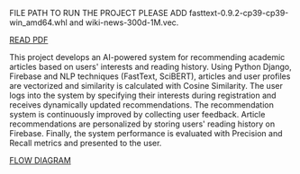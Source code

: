 FILE PATH TO RUN THE PROJECT 
PLEASE ADD fasttext-0.9.2-cp39-cp39-win_amd64.whl and wiki-news-300d-1M.vec.

[READ PDF ](https://drive.google.com/file/d/1Jq6JPbawCz0Ng5-H4z_NsVUukhOqH_si/view?usp=drive_link)


This project develops an AI-powered system for recommending academic articles based on users' interests and reading history. Using Python Django, Firebase and NLP techniques (FastText, SciBERT), articles and user profiles are vectorized and similarity is calculated with Cosine Similarity. The user logs into the system by specifying their interests during registration and receives dynamically updated recommendations. The recommendation system is continuously improved by collecting user feedback. Article recommendations are personalized by storing users' reading history on Firebase. Finally, the system performance is evaluated with Precision and Recall metrics and presented to the user.





[FLOW DIAGRAM ](https://github.com/user-attachments/files/18725561/yazlab23.drawio.pdf)











